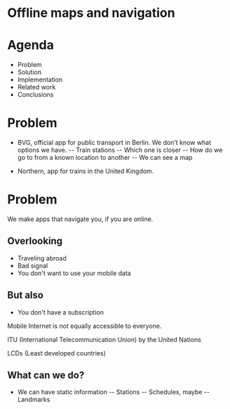 # Offline maps and navigation

# Agenda
- Problem
- Solution
- Implementation
- Related work
- Conclusions

# Problem
- BVG, official app for public transport in Berlin.
We don't know what options we have.
-- Train stations
-- Which one is closer
-- How do we go to from a known location to another
-- We can see a map

- Northern, app for trains in the United Kingdom.

# Problem
We make apps that navigate you, if you are online.

## Overlooking
- Traveling abroad
- Bad signal
- You don't want to use your mobile data

## But also
- You don't have a subscription

Mobile Internet is not equally accessible to everyone.

ITU (International Telecommunication Union)
by the United Nations

LCDs (Least developed countries)


## What can we do?
- We can have static information
-- Stations
-- Schedules, maybe
-- Landmarks
